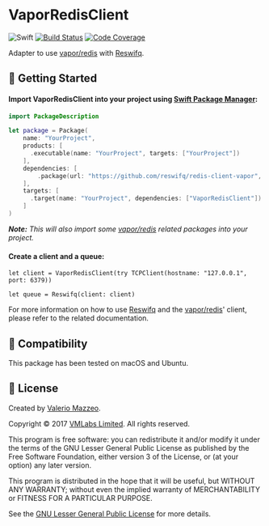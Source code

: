 # VaporRedisClient

![Swift](https://img.shields.io/badge/swift-4.0-brightgreen.svg)
[![Build Status](https://api.travis-ci.org/reswifq/redis-client-vapor.svg?branch=master)](https://travis-ci.org/reswifq/redis-client-vapor)
[![Code Coverage](https://codecov.io/gh/reswifq/redis-client-vapor/branch/master/graph/badge.svg)](https://codecov.io/gh/reswifq/redis-client-vapor)

Adapter to use [vapor/redis](https://github.com/vapor/redis) with [Reswifq](https://github.com/reswifq/reswifq).

## 🏁 Getting Started

#### Import VaporRedisClient into your project using [Swift Package Manager](https://swift.org/package-manager):

``` swift
import PackageDescription

let package = Package(
    name: "YourProject",
    products: [
      .executable(name: "YourProject", targets: ["YourProject"])
    ],
    dependencies: [
        .package(url: "https://github.com/reswifq/redis-client-vapor", .upToNextMajor(from: "1.1.0"))
    ],
    targets: [
      .target(name: "YourProject", dependencies: ["VaporRedisClient"])
    ]
)
```

_**Note:** This will also import some [vapor/redis](https://github.com/vapor/redis) related packages into your project._

#### Create a client and a queue:

```
let client = VaporRedisClient(try TCPClient(hostname: "127.0.0.1", port: 6379))

let queue = Reswifq(client: client)
```

For more information on how to use [Reswifq](https://github.com/reswifq/reswifq) and the [vapor/redis](https://github.com/vapor/redis)' client, please refer to the related documentation.

## 🔧 Compatibility

This package has been tested on macOS and Ubuntu.

## 📖 License

Created by [Valerio Mazzeo](https://github.com/valeriomazzeo).

Copyright © 2017 [VMLabs Limited](https://www.vmlabs.it). All rights reserved.

This program is free software: you can redistribute it and/or modify
it under the terms of the GNU Lesser General Public License as published by
the Free Software Foundation, either version 3 of the License, or
(at your option) any later version.

This program is distributed in the hope that it will be useful,
but WITHOUT ANY WARRANTY; without even the implied warranty of
MERCHANTABILITY or FITNESS FOR A PARTICULAR PURPOSE.

See the [GNU Lesser General Public License](http://www.gnu.org/licenses) for more details.
